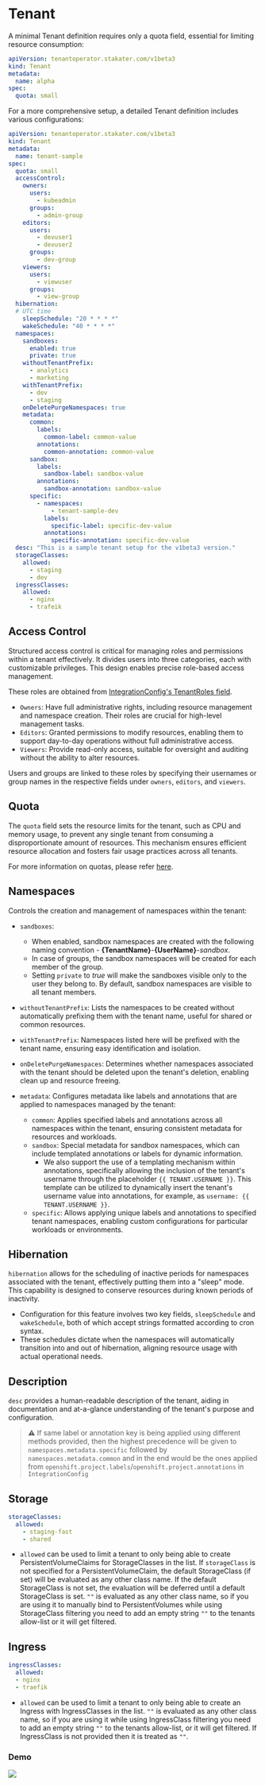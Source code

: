 # Tenant

A minimal Tenant definition requires only a quota field, essential for limiting resource consumption:

```yaml
apiVersion: tenantoperator.stakater.com/v1beta3
kind: Tenant
metadata:
  name: alpha
spec:
  quota: small
```

For a more comprehensive setup, a detailed Tenant definition includes various configurations:

```yaml
apiVersion: tenantoperator.stakater.com/v1beta3
kind: Tenant
metadata:
  name: tenant-sample
spec:
  quota: small
  accessControl:
    owners:
      users:
        - kubeadmin
      groups:
        - admin-group
    editors:
      users:
        - devuser1
        - devuser2
      groups:
        - dev-group
    viewers:
      users:
        - viewuser
      groups:
        - view-group
  hibernation:
  # UTC time
    sleepSchedule: "20 * * * *"
    wakeSchedule: "40 * * * *"        
  namespaces:
    sandboxes:
      enabled: true
      private: true
    withoutTenantPrefix:
      - analytics
      - marketing
    withTenantPrefix:
      - dev
      - staging
    onDeletePurgeNamespaces: true
    metadata:
      common:
        labels:
          common-label: common-value
        annotations:
          common-annotation: common-value
      sandbox:
        labels:
          sandbox-label: sandbox-value
        annotations:
          sandbox-annotation: sandbox-value
      specific:
        - namespaces:
            - tenant-sample-dev
          labels:
            specific-label: specific-dev-value
          annotations:
            specific-annotation: specific-dev-value
  desc: "This is a sample tenant setup for the v1beta3 version."
  storageClasses:
    allowed:
      - staging
      - dev
  ingressClasses:
    allowed:
      - nginx
      - trafeik
```

## Access Control

Structured access control is critical for managing roles and permissions within a tenant effectively. It divides users into three categories, each with customizable privileges. This design enables precise role-based access management.  

These roles are obtained from [IntegrationConfig's TenantRoles field](integration-config.md#tenantroles).
  
* `Owners`: Have full administrative rights, including resource management and namespace creation. Their roles are crucial for high-level management tasks.
* `Editors`: Granted permissions to modify resources, enabling them to support day-to-day operations without full administrative access.
* `Viewers`: Provide read-only access, suitable for oversight and auditing without the ability to alter resources.

Users and groups are linked to these roles by specifying their usernames or group names in the respective fields under `owners`, `editors`, and `viewers`.

## Quota

The `quota` field sets the resource limits for the tenant, such as CPU and memory usage, to prevent any single tenant from consuming a disproportionate amount of resources. This mechanism ensures efficient resource allocation and fosters fair usage practices across all tenants.  

For more information on quotas, please refer [here](./quota.md).

## Namespaces

Controls the creation and management of namespaces within the tenant:

* `sandboxes`:
    * When enabled, sandbox namespaces are created with the following naming convention - **{TenantName}**-**{UserName}**-*sandbox*.
    * In case of groups, the sandbox namespaces will be created for each member of the group.
    * Setting `private` to *true* will make the sandboxes visible only to the user they belong to. By default, sandbox namespaces are visible to all tenant members.

* `withoutTenantPrefix`: Lists the namespaces to be created without automatically prefixing them with the tenant name, useful for shared or common resources.
* `withTenantPrefix`: Namespaces listed here will be prefixed with the tenant name, ensuring easy identification and isolation.
* `onDeletePurgeNamespaces`: Determines whether namespaces associated with the tenant should be deleted upon the tenant's deletion, enabling clean up and resource freeing.
* `metadata`: Configures metadata like labels and annotations that are applied to namespaces managed by the tenant:
    * `common`: Applies specified labels and annotations across all namespaces within the tenant, ensuring consistent metadata for resources and workloads.
    * `sandbox`: Special metadata for sandbox namespaces, which can include templated annotations or labels for dynamic information.
        * We also support the use of a templating mechanism within annotations, specifically allowing the inclusion of the tenant's username through the placeholder `{{ TENANT.USERNAME }}`. This template can be utilized to dynamically insert the tenant's username value into annotations, for example, as `username: {{ TENANT.USERNAME }}`.
    * `specific`: Allows applying unique labels and annotations to specified tenant namespaces, enabling custom configurations for particular workloads or environments.

## Hibernation

`hibernation` allows for the scheduling of inactive periods for namespaces associated with the tenant, effectively putting them into a "sleep" mode. This capability is designed to conserve resources during known periods of inactivity.

* Configuration for this feature involves two key fields, `sleepSchedule` and `wakeSchedule`, both of which accept strings formatted according to cron syntax.
* These schedules dictate when the namespaces will automatically transition into and out of hibernation, aligning resource usage with actual operational needs.

## Description

`desc` provides a human-readable description of the tenant, aiding in documentation and at-a-glance understanding of the tenant's purpose and configuration.

> ⚠️ If same label or annotation key is being applied using different methods provided, then the highest precedence will be given to `namespaces.metadata.specific` followed by `namespaces.metadata.common` and in the end would be the ones applied from `openshift.project.labels`/`openshift.project.annotations` in `IntegrationConfig`

## Storage

```yaml
storageClasses:
  allowed:
    - staging-fast
    - shared
```

* `allowed` can be used to limit a tenant to only being able to create PersistentVolumeClaims for StorageClasses in the list. If `storageClass` is not specified for a PersistentVolumeClaim, the default StorageClass (if set) will be evaluated as any other class name. If the default StorageClass is not set, the evaluation will be deferred until a default StorageClass is set. `""` is evaluated as any other class name, so if you are using it to manually bind to PersistentVolumes while using StorageClass filtering you need to add  an empty string `""` to the tenants allow-list or it will get filtered.

## Ingress

```yaml
ingressClasses:
  allowed:
  - nginx
  - traefik
```

* `allowed` can be used to limit a tenant to only being able to create an Ingress with IngressClasses in the list. `""` is evaluated as any other class name, so if you are using it while using IngressClass filtering you need to add an empty string `""` to the tenants allow-list, or it will get filtered. If IngressClass is not provided then it is treated as `""`.

### Demo
![](../images/ingress-class-demo.gif)